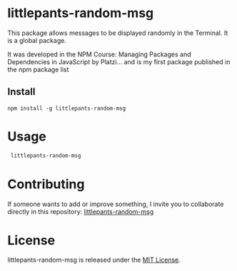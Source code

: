 # littlepants-random-msg

This package allows messages to be displayed randomly in the Terminal. It is a global package.

It was developed in the NPM Course: Managing Packages and Dependencies in JavaScript by Platzi... and is my first package published in the npm package list

## Install

```npm
npm install -g littlepants-random-msg
```

# Usage

```bash
 littlepants-random-msg
```

# Contributing

If someone wants to add or improve something, I invite you to collaborate directly in this repository: [littlepants-random-msg](https://github.com/gndx/littlepants-random-msg)

# License

littlepants-random-msg is released under the [MIT License](https://opensource.org/licenses/MIT).
